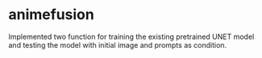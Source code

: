 # animefusion
Implemented two function for training the existing pretrained UNET model and testing the model with initial image and prompts as condition.
